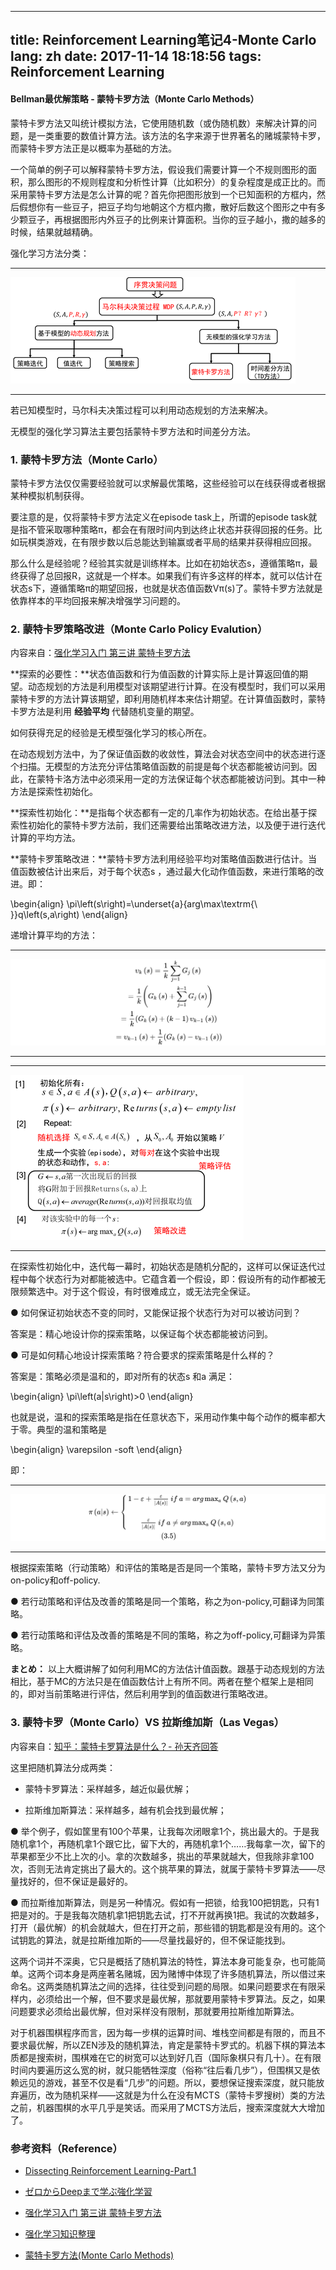 
---
title: Reinforcement Learning笔记4-Monte Carlo
lang: zh
date: 2017-11-14 18:18:56
tags: Reinforcement Learning
---

#### Bellman最优解策略 - 蒙特卡罗方法（Monte Carlo Methods）

蒙特卡罗方法又叫统计模拟方法，它使用随机数（或伪随机数）来解决计算的问题，是一类重要的数值计算方法。该方法的名字来源于世界著名的赌城蒙特卡罗，而蒙特卡罗方法正是以概率为基础的方法。

一个简单的例子可以解释蒙特卡罗方法，假设我们需要计算一个不规则图形的面积，那么图形的不规则程度和分析性计算（比如积分）的复杂程度是成正比的。而采用蒙特卡罗方法是怎么计算的呢？首先你把图形放到一个已知面积的方框内，然后假想你有一些豆子，把豆子均匀地朝这个方框内撒，散好后数这个图形之中有多少颗豆子，再根据图形内外豆子的比例来计算面积。当你的豆子越小，撒的越多的时候，结果就越精确。

强化学习方法分类：

-------------------------------------

![RL](/image/RL/4/0-1.png) 

-------------------------------------

若已知模型时，马尔科夫决策过程可以利用动态规划的方法来解决。

无模型的强化学习算法主要包括蒙特卡罗方法和时间差分方法。

### 1. 蒙特卡罗方法（Monte Carlo）

蒙特卡罗方法仅仅需要经验就可以求解最优策略，这些经验可以在线获得或者根据某种模拟机制获得。

要注意的是，仅将蒙特卡罗方法定义在episode task上，所谓的episode task就是指不管采取哪种策略π，都会在有限时间内到达终止状态并获得回报的任务。比如玩棋类游戏，在有限步数以后总能达到输赢或者平局的结果并获得相应回报。

那么什么是经验呢？经验其实就是训练样本。比如在初始状态s，遵循策略π，最终获得了总回报R，这就是一个样本。如果我们有许多这样的样本，就可以估计在状态s下，遵循策略π的期望回报，也就是状态值函数Vπ(s)了。蒙特卡罗方法就是依靠样本的平均回报来解决增强学习问题的。

### 2. 蒙特卡罗策略改进（Monte Carlo Policy Evalution）

内容来自：[强化学习入门 第三讲 蒙特卡罗方法](https://zhuanlan.zhihu.com/p/25743759 "Title") 

**探索的必要性：**状态值函数和行为值函数的计算实际上是计算返回值的期望。动态规划的方法是利用模型对该期望进行计算。在没有模型时，我们可以采用蒙特卡罗的方法计算该期望，即利用随机样本来估计期望。在计算值函数时，蒙特卡罗方法是利用 **经验平均** 代替随机变量的期望。

如何获得充足的经验是无模型强化学习的核心所在。

在动态规划方法中，为了保证值函数的收敛性，算法会对状态空间中的状态进行逐个扫描。无模型的方法充分评估策略值函数的前提是每个状态都能被访问到。因此，在蒙特卡洛方法中必须采用一定的方法保证每个状态都能被访问到。其中一种方法是探索性初始化。

**探索性初始化：**是指每个状态都有一定的几率作为初始状态。在给出基于探索性初始化的蒙特卡罗方法前，我们还需要给出策略改进方法，以及便于进行迭代计算的平均方法。


**蒙特卡罗策略改进：**蒙特卡罗方法利用经验平均对策略值函数进行估计。当值函数被估计出来后，对于每个状态s ，通过最大化动作值函数，来进行策略的改进。即：

\begin{align} 
\pi\left(s\right)=\underset{a}{arg\max\textrm{\ }}q\left(s,a\right)
\end{align}

递增计算平均的方法：

-------------------------------------

![RL](/image/RL/4/2-1.svg) 

-------------------------------------

-------------------------------------

![RL](/image/RL/4/2-2.png) 

-------------------------------------

在探索性初始化中，迭代每一幕时，初始状态是随机分配的，这样可以保证迭代过程中每个状态行为对都能被选中。它蕴含着一个假设，即：假设所有的动作都被无限频繁选中。对于这个假设，有时很难成立，或无法完全保证。

● 如何保证初始状态不变的同时，又能保证报个状态行为对可以被访问到？

答案是：精心地设计你的探索策略，以保证每个状态都能被访问到。

● 可是如何精心地设计探索策略？符合要求的探索策略是什么样的？

答案是：策略必须是温和的，即对所有的状态s 和a 满足：

\begin{align} 
\pi\left(a|s\right)>0 
\end{align}

也就是说，温和的探索策略是指在任意状态下，采用动作集中每个动作的概率都大于零。典型的温和策略是

\begin{align} 
\varepsilon -soft
\end{align}

即：

-------------------------------------

![RL](/image/RL/4/2-3.svg) 

-------------------------------------

根据探索策略（行动策略）和评估的策略是否是同一个策略，蒙特卡罗方法又分为on-policy和off-policy.

● 若行动策略和评估及改善的策略是同一个策略，称之为on-policy,可翻译为同策略。

● 若行动策略和评估及改善的策略是不同的策略，称之为off-policy,可翻译为异策略。


**まとめ：** 以上大概讲解了如何利用MC的方法估计值函数。跟基于动态规划的方法相比，基于MC的方法只是在值函数估计上有所不同。两者在整个框架上是相同的，即对当前策略进行评估，然后利用学到的值函数进行策略改进。

### 3. 蒙特卡罗（Monte Carlo）VS 拉斯维加斯（Las Vegas）

内容来自：[知乎：蒙特卡罗算法是什么？- 孙天齐回答](https://www.zhihu.com/question/20254139/answer/33572009 "Title") 

这里把随机算法分成两类：

- 蒙特卡罗算法：采样越多，越近似最优解；

- 拉斯维加斯算法：采样越多，越有机会找到最优解；

● 举个例子，假如筐里有100个苹果，让我每次闭眼拿1个，挑出最大的。于是我随机拿1个，再随机拿1个跟它比，留下大的，再随机拿1个……我每拿一次，留下的苹果都至少不比上次的小。拿的次数越多，挑出的苹果就越大，但我除非拿100次，否则无法肯定挑出了最大的。这个挑苹果的算法，就属于蒙特卡罗算法——尽量找好的，但不保证是最好的。

● 而拉斯维加斯算法，则是另一种情况。假如有一把锁，给我100把钥匙，只有1把是对的。于是我每次随机拿1把钥匙去试，打不开就再换1把。我试的次数越多，打开（最优解）的机会就越大，但在打开之前，那些错的钥匙都是没有用的。这个试钥匙的算法，就是拉斯维加斯的——尽量找最好的，但不保证能找到。

这两个词并不深奥，它只是概括了随机算法的特性，算法本身可能复杂，也可能简单。这两个词本身是两座著名赌城，因为赌博中体现了许多随机算法，所以借过来命名。这两类随机算法之间的选择，往往受到问题的局限。如果问题要求在有限采样内，必须给出一个解，但不要求是最优解，那就要用蒙特卡罗算法。反之，如果问题要求必须给出最优解，但对采样没有限制，那就要用拉斯维加斯算法。

对于机器围棋程序而言，因为每一步棋的运算时间、堆栈空间都是有限的，而且不要求最优解，所以ZEN涉及的随机算法，肯定是蒙特卡罗式的。机器下棋的算法本质都是搜索树，围棋难在它的树宽可以达到好几百（国际象棋只有几十）。在有限时间内要遍历这么宽的树，就只能牺牲深度（俗称“往后看几步”），但围棋又是依赖远见的游戏，甚至不仅是看“几步”的问题。所以，要想保证搜索深度，就只能放弃遍历，改为随机采样——这就是为什么在没有MCTS（蒙特卡罗搜树）类的方法之前，机器围棋的水平几乎是笑话。而采用了MCTS方法后，搜索深度就大大增加了。


### 参考资料（Reference）

- [Dissecting Reinforcement Learning-Part.1](https://mpatacchiola.github.io/blog/2016/12/09/dissecting-reinforcement-learning.html "Title") 

- [ゼロからDeepまで学ぶ強化学習](https://qiita.com/icoxfog417/items/242439ecd1a477ece312 "Title") 

- [强化学习入门 第三讲 蒙特卡罗方法](https://zhuanlan.zhihu.com/p/25743759 "Title") 

- [强化学习知识整理](https://zhuanlan.zhihu.com/p/25319023?utm_source=tuicool&utm_medium=referral "Title") 

- [蒙特卡罗方法(Monte Carlo Methods)](http://www.cnblogs.com/jinxulin/p/3560737.html "Title") 
